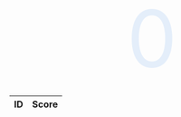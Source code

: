 <html>
  <head>
  	<title>Snake Game</title>
     <!-- load jQuery and DataTables scripts -->
    <link rel="stylesheet" type="text/css" href="https://cdn.datatables.net/1.13.4/css/jquery.dataTables.min.css">
    <script type="text/javascript" language="javascript" src="https://code.jquery.com/jquery-3.6.0.min.js"></script>
    <script>var define = null;</script>
    <script type="text/javascript" language="javascript" src="https://cdn.datatables.net/1.13.4/js/jquery.dataTables.min.js"></script>

  </head>

  <body>
    <div id="score">0</div>
    <canvas id="snakeboard" width="400" height="400"></canvas>
    <table id="flaskTable" class="table" style="width:100%">
    <thead id="flaskHead">
        <tr>
            <th>ID</th>
            <th>Score</th>
        </tr>
    </thead>
    <tbody id="flaskBody"></tbody>
</table>
    <style>
      #snakeboard
      {
        position: relative;
        top: 35%;
        left: 35%;
        margin: auto;
        }
      #score
      {
        text-align: center;
        font-size: 140px;
        color: #e4eefa;
      }
      .dataTables_wrapper
      {
        background-color: white;
      }
    </style>
  </body>

  <script>
    const board_border = 'black';
    const board_background = "#4b9467";
    const snake_col = '#4877b7';
    const snake_border = '#e4eefa';
    
    let snake = [
      {x: 200, y: 200},
      {x: 190, y: 200},
      {x: 180, y: 200},
      {x: 170, y: 200},
      {x: 160, y: 200}
    ]

    let score = 0;
    // True if changing direction
    let changing_direction = false;
    // Horizontal velocity
    let food_x;
    let food_y;
    let dx = 10;
    // Vertical velocity
    let dy = 0;
    
    
    // Get the canvas element
    const snakeboard = document.getElementById("snakeboard");
    // Return a two dimensional drawing context
    const snakeboard_ctx = snakeboard.getContext("2d");
    // Start game
    main();

    gen_food();

    document.addEventListener("keydown", change_direction);
    
    // main function called repeatedly to keep the game running
    function main() {

        if (has_game_ended()){
          // update scores and store in local storage
          let scores = localStorage.getItem("scores");
          if(scores){
            scores = scores + "," + score;
          }else{
            scores = score;
          }
          localStorage.setItem("scores",scores);

          let scoreArray = scores.split(",");

          scoreArray.forEach((element, idx) => {
            let index = idx + 1 ;
            $("#flaskBody").append('<tr><td>' + index + '</td><td>' + element + '</td></tr>');
          });

          $("#flaskTable").DataTable();
          return;
        }
        changing_direction = false;
        setTimeout(function onTick() {
        clear_board();
        drawFood();
        move_snake();
        drawSnake();
        // Repeat
        main();
      }, 100)
    }
    
    // draw a border around the canvas
    function clear_board() {
      //  Select the colour to fill the drawing
      snakeboard_ctx.fillStyle = board_background;
      //  Select the colour for the border of the canvas
      snakeboard_ctx.strokestyle = board_border;
      // Draw a "filled" rectangle to cover the entire canvas
      snakeboard_ctx.fillRect(0, 0, snakeboard.width, snakeboard.height);
      // Draw a "border" around the entire canvas
      snakeboard_ctx.strokeRect(0, 0, snakeboard.width, snakeboard.height);
    }
    
    // Draw the snake on the canvas
    function drawSnake() {
      // Draw each part
      snake.forEach(drawSnakePart)
    }

    function drawFood() {
      snakeboard_ctx.fillStyle = '#7f3136';
      snakeboard_ctx.strokestyle = '#e4eefa';
      snakeboard_ctx.fillRect(food_x, food_y, 10, 10);
      snakeboard_ctx.strokeRect(food_x, food_y, 10, 10);
    }
    
    // Draw one snake part
    function drawSnakePart(snakePart) {

      // Set the colour of the snake part
      snakeboard_ctx.fillStyle = snake_col;
      // Set the border colour of the snake part
      snakeboard_ctx.strokestyle = snake_border;
      // Draw a "filled" rectangle to represent the snake part at the coordinates
      // the part is located
      snakeboard_ctx.fillRect(snakePart.x, snakePart.y, 10, 10);
      // Draw a border around the snake part
      snakeboard_ctx.strokeRect(snakePart.x, snakePart.y, 10, 10);
    }

    function has_game_ended() {
      for (let i = 4; i < snake.length; i++) {
        if (snake[i].x === snake[0].x && snake[i].y === snake[0].y) return true
      }
      const hitLeftWall = snake[0].x < 0;
      const hitRightWall = snake[0].x > snakeboard.width - 10;
      const hitToptWall = snake[0].y < 0;
      const hitBottomWall = snake[0].y > snakeboard.height - 10;
      return hitLeftWall || hitRightWall || hitToptWall || hitBottomWall
    }

    function random_food(min, max) {
      return Math.round((Math.random() * (max-min) + min) / 10) * 10;
    }

    function gen_food() {
      // Generate a random number the food x-coordinate
      food_x = random_food(0, snakeboard.width - 10);
      // Generate a random number for the food y-coordinate
      food_y = random_food(0, snakeboard.height - 10);
      // if the new food location is where the snake currently is, generate a new food location
      snake.forEach(function has_snake_eaten_food(part) {
        const has_eaten = part.x == food_x && part.y == food_y;
        if (has_eaten) gen_food();
      });
    }

    function change_direction(event) {
      const LEFT_KEY = 37;
      const RIGHT_KEY = 39;
      const UP_KEY = 38;
      const DOWN_KEY = 40;
      
    // Prevent the snake from reversing
    
      if (changing_direction) return;
      changing_direction = true;
      const keyPressed = event.keyCode;
      const goingUp = dy === -10;
      const goingDown = dy === 10;
      const goingRight = dx === 10;
      const goingLeft = dx === -10;
      if (keyPressed === LEFT_KEY && !goingRight) {
        dx = -10;
        dy = 0;
      }
      if (keyPressed === UP_KEY && !goingDown) {
        dx = 0;
        dy = -10;
      }
      if (keyPressed === RIGHT_KEY && !goingLeft) {
        dx = 10;
        dy = 0;
      }
      if (keyPressed === DOWN_KEY && !goingUp) {
        dx = 0;
        dy = 10;
      }
    }

    function move_snake() {
      // Create the new Snake's head
      const head = {x: snake[0].x + dx, y: snake[0].y + dy};
      // Add the new head to the beginning of snake body
      snake.unshift(head);
      const has_eaten_food = snake[0].x === food_x && snake[0].y === food_y;
      if (has_eaten_food) {
        // Increase score
        score += 1;
        // Display score on screen
        document.getElementById('score').innerHTML = score;
        // Generate new food location
        gen_food();
      } else {
        // Remove the last part of snake body
        snake.pop();
      }
    }
    
  </script>
</html>

